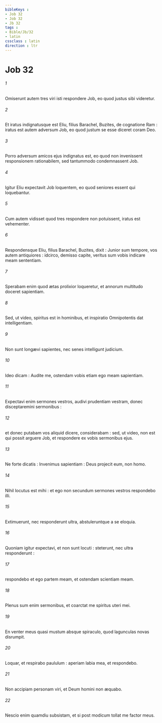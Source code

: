 ```yaml
---
bibleKeys : 
- Job 32
- Job 32
- Jb 32
tags : 
- Bible/Jb/32
- latin
cssclass : latin
direction : ltr
---
```


# Job 32

###### 1
Omiserunt autem tres viri isti respondere Job, eo quod justus sibi videretur.
###### 2
Et iratus indignatusque est Eliu, filius Barachel, Buzites, de cognatione Ram : iratus est autem adversum Job, eo quod justum se esse diceret coram Deo.
###### 3
Porro adversum amicos ejus indignatus est, eo quod non invenissent responsionem rationabilem, sed tantummodo condemnassent Job.
###### 4
Igitur Eliu expectavit Job loquentem, eo quod seniores essent qui loquebantur.
###### 5
Cum autem vidisset quod tres respondere non potuissent, iratus est vehementer.
###### 6
Respondensque Eliu, filius Barachel, Buzites, dixit : Junior sum tempore, vos autem antiquiores : idcirco, demisso capite, veritus sum vobis indicare meam sententiam.
###### 7
Sperabam enim quod ætas prolixior loqueretur, et annorum multitudo doceret sapientiam.
###### 8
Sed, ut video, spiritus est in hominibus, et inspiratio Omnipotentis dat intelligentiam.
###### 9
Non sunt longævi sapientes, nec senes intelligunt judicium.
###### 10
Ideo dicam : Audite me, ostendam vobis etiam ego meam sapientiam.
###### 11
Expectavi enim sermones vestros, audivi prudentiam vestram, donec disceptaremini sermonibus :
###### 12
et donec putabam vos aliquid dicere, considerabam : sed, ut video, non est qui possit arguere Job, et respondere ex vobis sermonibus ejus.
###### 13
Ne forte dicatis : Invenimus sapientiam : Deus projecit eum, non homo.
###### 14
Nihil locutus est mihi : et ego non secundum sermones vestros respondebo illi.
###### 15
Extimuerunt, nec responderunt ultra, abstuleruntque a se eloquia.
###### 16
Quoniam igitur expectavi, et non sunt locuti : steterunt, nec ultra responderunt :
###### 17
respondebo et ego partem meam, et ostendam scientiam meam.
###### 18
Plenus sum enim sermonibus, et coarctat me spiritus uteri mei.
###### 19
En venter meus quasi mustum absque spiraculo, quod lagunculas novas disrumpit.
###### 20
Loquar, et respirabo paululum : aperiam labia mea, et respondebo.
###### 21
Non accipiam personam viri, et Deum homini non æquabo.
###### 22
Nescio enim quamdiu subsistam, et si post modicum tollat me factor meus.
